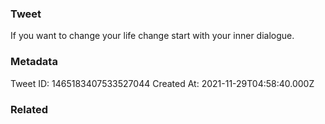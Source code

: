 ### Tweet
If you want to change your life change start with your inner dialogue.

### Metadata
Tweet ID: 1465183407533527044
Created At: 2021-11-29T04:58:40.000Z

### Related

